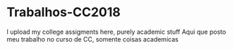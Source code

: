 # Trabalhos-CC2018
I upload my college assigments here, purely academic stuff
Aqui que posto meu trabalho no curso de CC, somente coisas academicas
